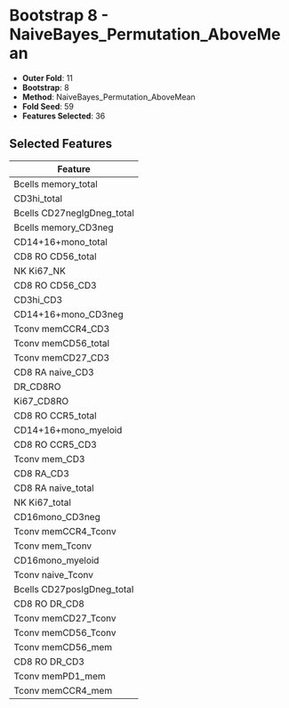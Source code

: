 # Bootstrap 8 - NaiveBayes_Permutation_AboveMean

- **Outer Fold**: 11
- **Bootstrap**: 8
- **Method**: NaiveBayes_Permutation_AboveMean
- **Fold Seed**: 59
- **Features Selected**: 36

## Selected Features

| Feature |
|---------|
| Bcells memory_total |
| CD3hi_total |
| Bcells CD27negIgDneg_total |
| Bcells memory_CD3neg |
| CD14+16+mono_total |
| CD8 RO CD56_total |
| NK Ki67_NK |
| CD8 RO CD56_CD3 |
| CD3hi_CD3 |
| CD14+16+mono_CD3neg |
| Tconv memCCR4_CD3 |
| Tconv memCD56_total |
| Tconv memCD27_CD3 |
| CD8 RA naive_CD3 |
| DR_CD8RO |
| Ki67_CD8RO |
| CD8 RO CCR5_total |
| CD14+16+mono_myeloid |
| CD8 RO CCR5_CD3 |
| Tconv mem_CD3 |
| CD8 RA_CD3 |
| CD8 RA naive_total |
| NK Ki67_total |
| CD16mono_CD3neg |
| Tconv memCCR4_Tconv |
| Tconv mem_Tconv |
| CD16mono_myeloid |
| Tconv naive_Tconv |
| Bcells CD27posIgDneg_total |
| CD8 RO DR_CD8 |
| Tconv memCD27_Tconv |
| Tconv memCD56_Tconv |
| Tconv memCD56_mem |
| CD8 RO DR_CD3 |
| Tconv memPD1_mem |
| Tconv memCCR4_mem |
